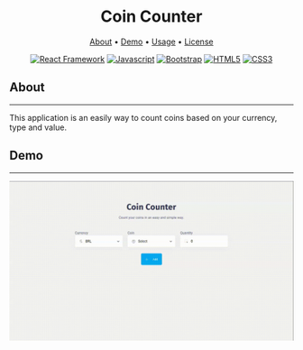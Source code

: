 <h1 align="center">Coin Counter</h1>
<p align="center">
    <a href="#about">About</a> &bull;
    <a href="#demo">Demo</a> &bull;
    <a href="#usage">Usage</a> &bull;
    <a href="#license">License</a>
</p>
<p align="center">
<a href="https://reactjs.org/"><img alt="React Framework" src="https://img.shields.io/badge/React-20232A?style=for-the-badge&logo=react&logoColor=61DAFB" /></a>
<a href="https://javascript.com/"><img alt="Javascript" src="https://img.shields.io/badge/JavaScript-323330?style=for-the-badge&logo=javascript&logoColor=F7DF1E" /></a>
<a href="https://getbootstrap.com/"><img alt="Bootstrap" src="https://img.shields.io/badge/Bootstrap-563D7C?style=for-the-badge&logo=bootstrap&logoColor=white" /></a>
<a href="http://html5.com/"><img alt="HTML5" src="https://img.shields.io/badge/HTML5-E34F26?style=for-the-badge&logo=html5&logoColor=white" /></a>
<a href="#"><img alt="CSS3" src="https://img.shields.io/badge/CSS3-1572B6?style=for-the-badge&logo=css3&logoColor=white" /></a>
</p>

## About
<hr>
<p>
This application is an easily way to count coins based on your currency, type and value.
</p>

## Demo
<hr>
<p></p>
<p align="center">
<img src="https://raw.githubusercontent.com/preduus/coin-counter/main/docs/img/preview.gif" alt="Example Animated Preview" />
</p>